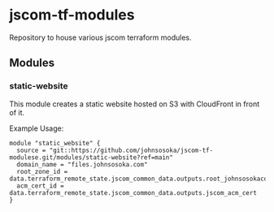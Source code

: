 # jscom-tf-modules

Repository to house various jscom terraform modules.


## Modules

### static-website

This module creates a static website hosted on S3 with CloudFront in front of it.

Example Usage:
```hcl
module "static_website" {
  source = "git::https://github.com/johnsosoka/jscom-tf-modulese.git/modules/static-website?ref=main"
  domain_name = "files.johnsosoka.com"
  root_zone_id = data.terraform_remote_state.jscom_common_data.outputs.root_johnsosokacom_zone_id
  acm_cert_id = data.terraform_remote_state.jscom_common_data.outputs.jscom_acm_cert
}
```

